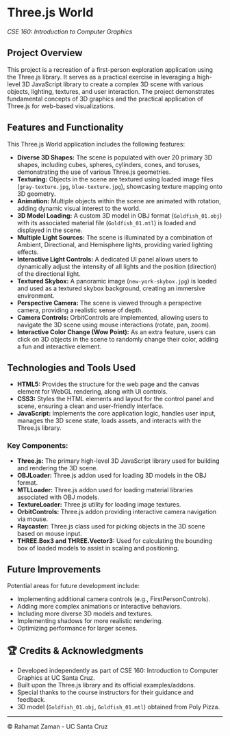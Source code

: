 # Three.js World 
*CSE 160: Introduction to Computer Graphics*

## Project Overview

This project is a recreation of a first-person exploration application using the Three.js library. It serves as a practical exercise in leveraging a high-level 3D JavaScript library to create a complex 3D scene with various objects, lighting, textures, and user interaction. The project demonstrates fundamental concepts of 3D graphics and the practical application of Three.js for web-based visualizations.

## Features and Functionality

This Three.js World application includes the following features:

*   **Diverse 3D Shapes:** The scene is populated with over 20 primary 3D shapes, including cubes, spheres, cylinders, cones, and toruses, demonstrating the use of various Three.js geometries.
*   **Texturing:** Objects in the scene are textured using loaded image files (`gray-texture.jpg`, `blue-texture.jpg`), showcasing texture mapping onto 3D geometry.
*   **Animation:** Multiple objects within the scene are animated with rotation, adding dynamic visual interest to the world.
*   **3D Model Loading:** A custom 3D model in OBJ format (`Goldfish_01.obj`) with its associated material file (`Goldfish_01.mtl`) is loaded and displayed in the scene.
*   **Multiple Light Sources:** The scene is illuminated by a combination of Ambient, Directional, and Hemisphere lights, providing varied lighting effects.
*   **Interactive Light Controls:** A dedicated UI panel allows users to dynamically adjust the intensity of all lights and the position (direction) of the directional light.
*   **Textured Skybox:** A panoramic image (`new-york-skybox.jpg`) is loaded and used as a textured skybox background, creating an immersive environment.
*   **Perspective Camera:** The scene is viewed through a perspective camera, providing a realistic sense of depth.
*   **Camera Controls:** OrbitControls are implemented, allowing users to navigate the 3D scene using mouse interactions (rotate, pan, zoom).
*   **Interactive Color Change (Wow Point):** As an extra feature, users can click on 3D objects in the scene to randomly change their color, adding a fun and interactive element.

## Technologies and Tools Used

*   **HTML5:** Provides the structure for the web page and the canvas element for WebGL rendering, along with UI controls.
*   **CSS3:** Styles the HTML elements and layout for the control panel and scene, ensuring a clean and user-friendly interface.
*   **JavaScript:** Implements the core application logic, handles user input, manages the 3D scene state, loads assets, and interacts with the Three.js library.

### Key Components:

*   **Three.js:** The primary high-level 3D JavaScript library used for building and rendering the 3D scene.
*   **OBJLoader:** Three.js addon used for loading 3D models in the OBJ format.
*   **MTLLoader:** Three.js addon used for loading material libraries associated with OBJ models.
*   **TextureLoader:** Three.js utility for loading image textures.
*   **OrbitControls:** Three.js addon providing interactive camera navigation via mouse.
*   **Raycaster:** Three.js class used for picking objects in the 3D scene based on mouse input.
*   **THREE.Box3 and THREE.Vector3:** Used for calculating the bounding box of loaded models to assist in scaling and positioning.

## Future Improvements

Potential areas for future development include:

*   Implementing additional camera controls (e.g., FirstPersonControls).
*   Adding more complex animations or interactive behaviors.
*   Including more diverse 3D models and textures.
*   Implementing shadows for more realistic rendering.
*   Optimizing performance for larger scenes.

## 🏆 Credits & Acknowledgments

- Developed independently as part of CSE 160: Introduction to Computer Graphics at UC Santa Cruz.
- Built upon the Three.js library and its official examples/addons.
- Special thanks to the course instructors for their guidance and feedback.
- 3D model (`Goldfish_01.obj`, `Goldfish_01.mtl`) obtained from Poly Pizza.

---

© Rahamat Zaman - UC Santa Cruz